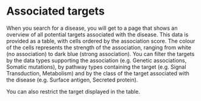 # Associated targets

When you search for a disease, you will get to a page that shows an overview of all potential targets associated with the disease. This data is provided as a table, with cells ordered by the association score. The colour of the cells represents the strength of the association, ranging from white \(no association\) to dark blue \(strong association\). You can filter the targets by the data types supporting the association \(e.g. Genetic associations, Somatic mutations\), by pathway types containing the target \(e.g. Signal Transduction, Metabolism\) and by the class of the target associated with the disease \(e.g. Surface antigen, Secreted protein\).

You can also restrict the target displayed in the table.

